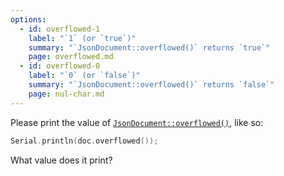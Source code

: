 ```yaml
---
options:
  - id: overflowed-1
    label: "`1` (or `true`)"
    summary: "`JsonDocument::overflowed()` returns `true`"
    page: overflowed.md
  - id: overflowed-0
    label: "`0` (or `false`)"
    summary: "`JsonDocument::overflowed()` returns `false`"
    page: nul-char.md
---
```


Please print the value of [`JsonDocument::overflowed()`](/v6/api/jsondocument/overflowed/), like so:

```c++
Serial.println(doc.overflowed());
```

What value does it print?